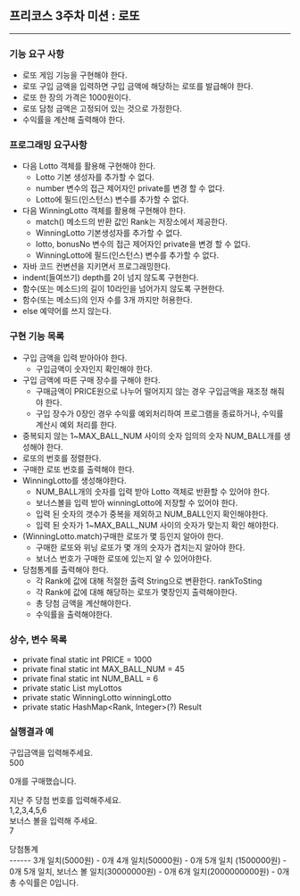## 프리코스 3주차 미션 : 로또
---
### 기능 요구 사항
+ 로또 게임 기능을 구현해야 한다.
+ 로또 구입 금액을 입력하면 구입 금액에 해당하는 로또를 발급해야 한다.
+ 로또 한 장의 가격은 1000원이다.
+ 로또 담청 금액은 고정되어 있는 것으로 가정한다.
+ 수익률을 계산해 출력해야 한다.

### 프로그래밍 요구사항
+ 다음 Lotto 객체를 활용해 구현해야 한다.
  + Lotto 기본 생성자를 추가할 수 없다.
  + number 변수의 접근 제어자인 private를 변경 할 수 없다.
  + Lotto에 필드(인스턴스) 변수를 추가할 수 없다.
+ 다음 WinningLotto 객체를 활용해 구현해야 한다.
  + match() 메소드의 반환 값인 Rank는 저장소에서 제공한다.
  + WinningLotto 기본생성자를 추가할 수 없다.
  + lotto, bonusNo 변수의 접근 제어자인 private을 변경 할 수 없다.
  + WinningLotto에 필드(인스턴스) 변수를 추가할 수 없다.
+ 자바 코드 컨변션을 지키면서 프로그래밍한다.
+ indent(들여쓰기) depth를 2이 넘지 않도록 구현한다.
+ 함수(또는 메소드)의 길이 10라인을 넘어가지 않도록 구현한다. 
+ 함수(또는 메소드)의 인자 수를 3개 까지만 허용한다.
+ else 예약어를 쓰지 않는다.  

### 구현 기능 목록
+ 구입 금액을 입력 받아아야 한다.
  + 구입금액이 숫자인지 확인해야 한다.
+ 구입 금액에 따른 구매 장수를 구해야 한다.
  + 구매금액이 PRICE원으로 나누어 떨어지지 않는 경우 구입금액을 재조정 해줘야 한다.
  + 구입 장수가 0장인 경우 수익률 예외처리하여 프로그램을 종료하거나, 수익률 계산시 예외 처리를 한다. 
+ 중복되지 않는 1~MAX_BALL_NUM 사이의 숫자 임의의 숫자 NUM_BALL개를 생성해야 한다.
+ 로또의 번호를 정렬한다.
+ 구매한 로또 번호를 출력해야 한다.
+ WinningLotto를 생성해야한다.
  + NUM_BALL개의 숫자를 입력 받아 Lotto 객체로 반환할 수 있어야 한다.
  + 보너스볼을 입력 받아 winningLotto에 저장할 수 있어야 한다.
  + 입력 된 숫자의 갯수가 중복을 제외하고 NUM_BALL인지 확인해야한다.
  + 입력 된 숫자가 1~MAX_BALL_NUM 사이의 숫자가 맞는지 확인 해야한다.
+ (WinningLotto.match)구매한 로또가 몇 등인지 알아야 한다.
  + 구매한 로또와 위닝 로또가 몇 개의 숫자가 겹치는지 알아야 한다.
  + 보너스 번호가 구매한 로또에 있는지 알 수 있어야한다.
+ 당첨통계를 출력해야 한다.
  + 각 Rank에 값에 대해 적절한 출력 String으로 변환한다. rankToSting
  + 각 Rank에 값에 대해 해당하는 로또가 몇장인지 출력해야한다.
  + 총 당첨 금액을 계산해야한다.
  + 수익률을 출력해야한다.

### 상수, 변수  목록
+ private final static int PRICE = 1000  
+ private final static int MAX_BALL_NUM = 45
+ private final static int NUM_BALL = 6
+ private static List<Lotto> myLottos
+ private static WinningLotto winningLotto
+ private static HashMap<Rank, Integer>(?) Result  


### 실행결과 예
구입금액을 입력해주세요.  
500  
    
0개를 구매했습니다.  
  
지난 주 당첨 번호를 입력해주세요.  
1,2,3,4,5,6  
보너스 볼을 입력해 주세요.  
7  
  
당첨통계  
\-\-\-\-\-\-
3개 일치(5000원) - 0개
4개 일치(50000원) - 0개
5개 일치 (1500000원) - 0개
5개 일치, 보너스 볼 일치(30000000원) - 0개
6개 일치(2000000000원) - 0개
총 수익률은 0입니다.

